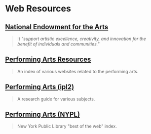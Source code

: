 # Web Resources

## [National Endowment for the Arts](http://www.nea.gov/)

> It _"support artistic excellence, creativity, and innovation for the benefit of individuals and communities."_

## [Performing Arts Resources](http://www.educationindex.com/theater/)

> An index of various websites related to the performing arts.

## [Performing Arts \(ipl2\)](http://www.ipl.org/)

> A research guide for various subjects.

## [Performing Arts \(NYPL\)](http://www.nypl.org/weblinks/2389)

> New York Public Library "best of the web" index.
